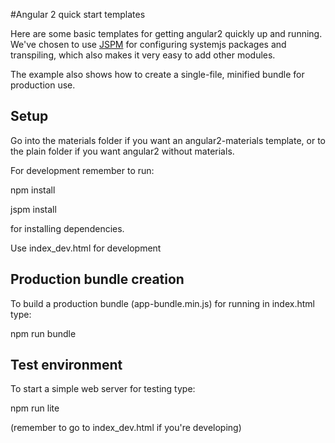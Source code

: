#Angular 2 quick start templates

Here are some basic templates for getting angular2 quickly up and running.
We've chosen to use [JSPM](http://jspm.io/) for configuring systemjs packages and transpiling,
which also makes it very easy to add other modules.

The example also shows how to create a single-file, minified bundle for production use.

## Setup

Go into the materials folder if you want an angular2-materials template,
or to the plain folder if you want angular2 without materials.

For development remember to run:

npm install

jspm install

for installing dependencies.

Use index_dev.html for development

## Production bundle creation

To build a production bundle (app-bundle.min.js) for running in index.html type:

npm run bundle

## Test environment

To start a simple web server for testing type:

npm run lite

(remember to go to index_dev.html if you're developing)
